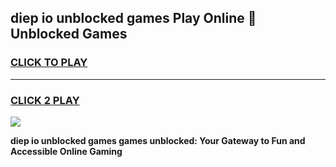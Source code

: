
## diep io unblocked games Play Online 👋 Unblocked Games
<h3>
<a href="https://premium.freeplayer.one?title=diep_io_unblocked_games&ref=19F">CLICK TO PLAY</a></h3>
<hr>

<h3>
<a href="https://premium.freeplayer.one?title=diep_io_unblocked_games&ref=19F">CLICK 2 PLAY</a>
  
</h3>

<a href="https://premium.freeplayer.one?title=diep_io_unblocked_games&ref=19F"><img src="https://clearcache.store/games.png"></a>


**diep io unblocked games games unblocked: Your Gateway to Fun and Accessible Online Gaming**
